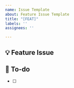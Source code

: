 ```yaml
---
name: Issue Template
about: Feature Issue Template
title: "[FEAT]"
labels: ''
assignees: ''

---
```


## 💡 Feature Issue
<!-- 관련 이슈에 대해 설명해주세요. -->

## 🧩  To-do
<!-- 해야 할 일들을 적어주세요. -->
- [ ]
